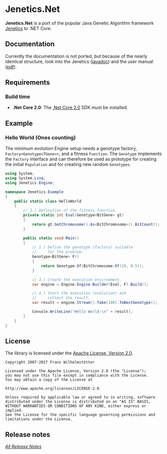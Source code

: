 # Jenetics.Net

**Jenetics.Net** is a port of the popular Java Genetic Algorithm framework [Jenetics](http://jenetics.io) to .NET Core.

## Documentation

Currently the documentation is not ported, but because of the nearly identical structure, look into the Jenetics ([javadoc](http://jenetics.io/javadoc/jenetics/3.9/index.html)) and the user manual ([pdf](http://jenetics.io/manual/manual-3.9.0.pdf)).

## Requirements

### Build time
*  **.Net Core 2.0**: The [.Net Core 2.0](https://www.microsoft.com/net/download/core) SDK must be installed.

## Example

### Hello World (Ones counting)

The minimum evolution Engine setup needs a genotype factory, `Factory<Genotype<TGene>>`, and a fitness `Function`. The `Genotype` implements the `Factory` interface and can therefore be used as prototype for creating the initial `Population` and for creating new random `Genotypes`.

```cs
using System;
using System.Linq;
using Jenetics.Engine;

namespace Jenetics.Example
{
    public static class HelloWorld
    {
        // 2.) Definition of the fitness function.
        private static int Eval(Genotype<BitGene> gt)
        {
            return gt.GetChromosome().As<BitChromosome>().BitCount();
        }

        public static void Main()
        {
            // 1.) Define the genotype (factory) suitable
            //     for the problem.
            Genotype<BitGene> F()
            {
                return Genotype.Of(BitChromosome.Of(10, 0.5));
            }

            // 3.) Create the execution environment.
            var engine = Engine.Engine.Builder(Eval, F).Build();

            // 4.) Start the execution (evolution) and
            //     collect the result.
            var result = engine.Stream().Take(100).ToBestGenotype();

            Console.WriteLine("Hello World:\n" + result);
        }
    }
}
```

## License

The library is licensed under the [Apache License, Version 2.0](http://www.apache.org/licenses/LICENSE-2.0.html).

	Copyright 2007-2017 Franz Wilhelmstötter

	Licensed under the Apache License, Version 2.0 (the "License");
	you may not use this file except in compliance with the License.
	You may obtain a copy of the License at

	http://www.apache.org/licenses/LICENSE-2.0

	Unless required by applicable law or agreed to in writing, software
	distributed under the License is distributed on an "AS IS" BASIS,
	WITHOUT WARRANTIES OR CONDITIONS OF ANY KIND, either express or implied.
	See the License for the specific language governing permissions and
	limitations under the License.
	
## Release notes
	
_[All Release Notes](RELEASE_NOTES.md)_